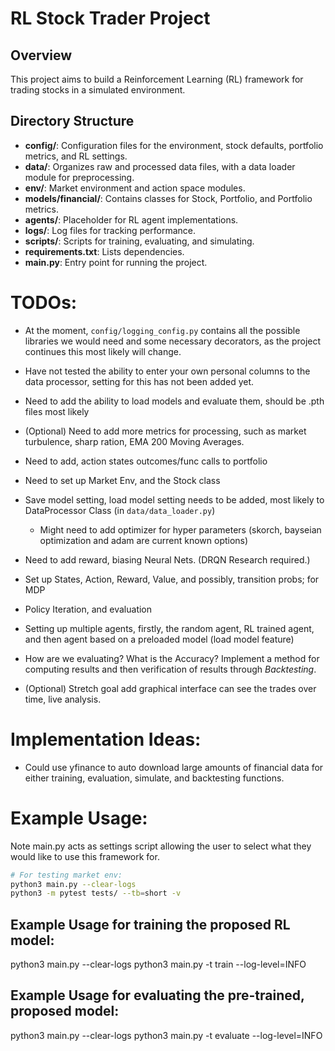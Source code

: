 # RL Stock Trader Project

## Overview

This project aims to build a Reinforcement Learning (RL) framework for trading stocks in a simulated environment.

## Directory Structure

- **config/**: Configuration files for the environment, stock defaults, portfolio metrics, and RL settings.
- **data/**: Organizes raw and processed data files, with a data loader module for preprocessing.
- **env/**: Market environment and action space modules.
- **models/financial/**: Contains classes for Stock, Portfolio, and Portfolio metrics.
- **agents/**: Placeholder for RL agent implementations.
- **logs/**: Log files for tracking performance.
- **scripts/**: Scripts for training, evaluating, and simulating.
- **requirements.txt**: Lists dependencies.
- **main.py**: Entry point for running the project.

# TODOs:

- At the moment, `config/logging_config.py` contains all the possible libraries we would need and some necessary decorators, as the project continues this most likely will change.
- Have not tested the ability to enter your own personal columns to the data processor, setting for this has not been added yet.
- Need to add the ability to load models and evaluate them, should be .pth files most likely
- (Optional) Need to add more metrics for processing, such as market turbulence, sharp ration, EMA 200 Moving Averages.
- Need to add, action states outcomes/func calls to portfolio
- Need to set up Market Env, and the Stock class
- Save model setting, load model setting needs to be added, most likely to DataProcessor Class (in `data/data_loader.py`)

   - Might need to add optimizer for hyper parameters (skorch, bayseian optimization and adam are current known options)

- Need to add reward, biasing Neural Nets. (DRQN Research required.)
- Set up States, Action, Reward, Value, and possibly, transition probs; for MDP
- Policy Iteration, and evaluation
- Setting up multiple agents, firstly, the random agent, RL trained agent, and then agent based on a preloaded model (load model feature)
- How are we evaluating? What is the Accuracy? Implement a method for computing results and then verification of results through _Backtesting_.
- (Optional) Stretch goal add graphical interface can see the trades over time, live analysis.

# Implementation Ideas:

- Could use yfinance to auto download large amounts of financial data for either training, evaluation, simulate, and backtesting functions.

# Example Usage:

Note main.py acts as settings script allowing the user to select what they would like to use this framework for.

```sh
# For testing market env:
python3 main.py --clear-logs
python3 -m pytest tests/ --tb=short -v

```

## Example Usage for training the proposed RL model:

python3 main.py  --clear-logs
python3 main.py  -t train --log-level=INFO

## Example Usage for evaluating the pre-trained, proposed model:

python3 main.py  --clear-logs
python3 main.py  -t evaluate --log-level=INFO
